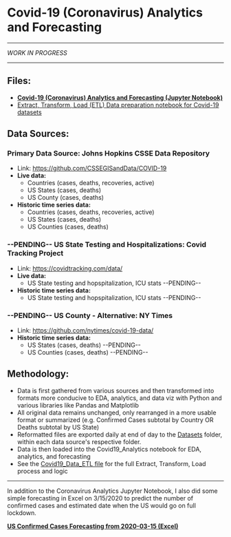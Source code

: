 # Covid-19 (Coronavirus) Analytics and Forecasting
***
*WORK IN PROGRESS*
***

## Files:
- **[Covid-19 (Coronavirus) Analytics and Forecasting (Jupyter Notebook)](https://github.com/BrianLeip/CoronaVirus/blob/master/Covid19_Analytics.ipynb)**
- [Extract, Transform, Load (ETL) Data preparation notebook for Covid-19 datasets](https://github.com/BrianLeip/CoronaVirus/blob/master/Covid19_Data_ETL.ipynb)

## Data Sources:

### Primary Data Source: Johns Hopkins CSSE Data Repository 
- Link: https://github.com/CSSEGISandData/COVID-19  
- **Live data:**
    - Countries (cases, deaths, recoveries, active)
    - US States (cases, deaths)
    - US County (cases, deaths)
- **Historic time series data:**
    - Countries (cases, deaths, recoveries, active)
    - US States (cases, deaths)
    - US Counties (cases, deaths)

### --PENDING-- US State Testing and Hospitalizations: Covid Tracking Project 
- Link: https://covidtracking.com/data/ 
- **Live data:**
    - US State testing and hopspitalization, ICU stats --PENDING--
- **Historic time series data:**
    - US State testing and hopspitalization, ICU stats --PENDING--

### --PENDING-- US County - Alternative: NY Times
- Link: https://github.com/nytimes/covid-19-data/
- **Historic time series data:**
    - US States (cases, deaths) --PENDING--
    - US Counties (cases, deaths) --PENDING--

## Methodology:
- Data is first gathered from various sources and then transformed into formats more conducive to EDA, analytics, and data viz with Python and various libraries like Pandas and Matplotlib
- All original data remains unchanged, only rearranged in a more usable format or summarized (e.g. Confirmed Cases subtotal by Country OR Deaths subtotal by US State)
- Reformatted files are exported daily at end of day to the [Datasets](https://github.com/BrianLeip/CoronaVirus/tree/master/Datasets) folder, within each data source's respective folder.
- Data is then loaded into the Covid19_Analytics notebook for EDA, analytics, and forecasting
- See the [Covid19_Data_ETL file](https://github.com/BrianLeip/CoronaVirus/blob/master/Covid19_Data_ETL.ipynb) for the full Extract, Transform, Load process and logic

---
In addition to the Coronavirus Analytics Jupyter Notebook, I also did some simple forecasting in Excel on 3/15/2020 to predict the number of confirmed cases and estimated date when the US would go on full lockdown.  

**[US Confirmed Cases Forecasting from 2020-03-15 (Excel)](https://github.com/BrianLeip/CoronaVirus/blob/master/Covid19%20US%20Cases%20Tracking%20(Excel).xlsx)**


 